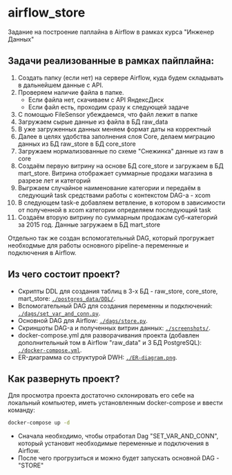 # airflow_store
Задание на построение паплайна в Airflow в рамках курса "Инженер Данных"

## Задачи реализованные в рамках пайплайна:

1. Создать папку (если нет) на сервере Airflow, куда будем складывать в дальнейшем данные с API.
2. Проверяем наличие файла в папке.
    - Если файла нет, скачиваем с API ЯндексДиск
    - Если файл есть, проходим сразу к следующей задаче
3. С помощью FileSensor убеждаемся, что файл лежит в папке
4. Загружаем сырые данные из файла в БД raw_data
5. В уже загруженных данных меняем формат даты на корректный
6. Далее в целях удобства заполнения слоя Core, делаем миграцию данных из БД raw_store в БД core_store
7. Загружаем нормализованные по схеме "Снежинка" данные из raw в core
8. Создаём первую витрину на основе БД core_store и загружаем в БД mart_store. Витрина отображает суммарные продажи магазина в разрезе лет и категорий
9. Выгржаем случайное наименование категории и передаём в следующий task средствами работы с контекстом DAG-а - xcom
10. В следующем task-е добавляем ветвление, в котором в зависимости от полученной в xcom категории определяем последующий task
11. Создаём вторую витрину по суммарным продажам суб-категорий за 2015 год. Данные загружаем в БД mart_store

Отдельно так же создан вспомогательный DAG, который прогружает необходмые для работы основного pipeline-а переменные и подключения в Airflow.

## Из чего состоит проект?

- Скрипты DDL для создания таблиц в 3-х БД - raw_store, core_store, mart_store: <code>[./postgres_data/DDL/](https://github.com/AlexeyAnanchenko/airflow_raw_store/blob/main/postgres_data/DDL/)</code>.
- Вспомогательный DAG для создания переменны и подключений: <code>[./dags/set_var_and_conn.py](https://github.com/AlexeyAnanchenko/airflow_raw_store/blob/main/dags/set_var_and_conn.py)</code>.
- Основной DAG для Airflow: <code>[./dags/store.py](https://github.com/AlexeyAnanchenko/airflow_raw_store/blob/main/dags/store.py)</code>.
- Скриншоты DAG-а и полученных витрин данных: <code>[./screenshots/](https://github.com/AlexeyAnanchenko/airflow_raw_store/blob/main/screenshots/)</code>.
-  docker-compose.yml для разворачивания проекта (добавлен дополнительный том в Airflow "raw_data" и 3 БД PostgreSQL): <code>[./docker-compose.yml](https://github.com/AlexeyAnanchenko/airflow_store/blob/main/docker-compose.yaml)</code>.
-  ER-диаграмма со структурой DWH: <code>[./ER-diagram.png](https://github.com/AlexeyAnanchenko/airflow_raw_store/blob/main/ER-diagram.png)</code>.

## Как развернуть проект?

Для просмотра проекта достаточно склонировать его себе на локальный компьютер, иметь установленным docker-compose и ввести команду:

```sh
docker-compose up -d
```

- Сначала необходимо, чтобы отработал Dag "SET_VAR_AND_CONN", который установит необходимые переменные и подключения в Airflow.
- После чего прогрузиться и можно будет запускать основной DAG - "STORE"
